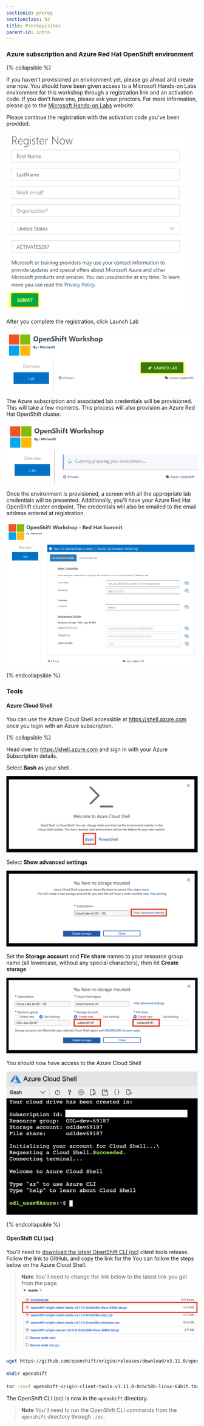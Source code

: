 ```yaml
---
sectionid: prereq
sectionclass: h2
title: Prerequisites
parent-id: intro
---
```


### Azure subscription and Azure Red Hat OpenShift environment

{% collapsible %}

If you haven't provisioned an environment yet, please go ahead and create one now. You should have been given access to a Microsoft Hands-on Labs environment for this workshop through a registration link and an activation code. If you don't have one, please ask your proctors. For more information, please go to the [Microsoft Hands-on Labs](https://www.microsoft.com/handsonlabs/) website.

Please continue the registration with the activation code you've been provided.

![Registration](media/managedlab/0-registration.png)

After you complete the registration, click Launch Lab

![Launch lab](media/managedlab/1-launchlab.png)

The Azure subscription and associated lab credentials will be provisioned. This will take a few moments. This process will also provision an Azure Red Hat OpenShift cluster.

![Preparing lab](media/managedlab/2-preparinglab.png)

Once the environment is provisioned, a screen with all the appropriate lab credentials will be presented. Additionally, you'll have your Azure Red Hat OpenShift cluster endpoint. The credentials will also be emailed to the email address entered at registration.

![Credentials](media/managedlab/3-credentials.png)

{% endcollapsible %}

### Tools

#### Azure Cloud Shell

You can use the Azure Cloud Shell accessible at <https://shell.azure.com> once you login with an Azure subscription.

{% collapsible %}

Head over to <https://shell.azure.com> and sign in with your Azure Subscription details.

Select **Bash** as your shell.

![Select Bash](media/cloudshell/0-bash.png)

Select **Show advanced settings**

![Select show advanced settings](media/cloudshell/1-mountstorage-advanced.png)

Set the **Storage account** and **File share** names to your resource group name (all lowercase, without any special characters), then hit **Create storage**

![Azure Cloud Shell](media/cloudshell/2-storageaccount-fileshare.png)

You should now have access to the Azure Cloud Shell

![Set the storage account and fileshare names](media/cloudshell/3-cloudshell.png)

{% endcollapsible %}

#### OpenShift CLI (oc)

You'll need to [download the latest OpenShift CLI (oc)](https://github.com/openshift/origin/releases/tag/v3.11.0) client tools release. Follow the link to GitHub, and copy the link for the You can follow the steps below on the Azure Cloud Shell.

> **Note** You'll need to change the link below to the latest link you get from the page.
> ![GitHub release links](media/github-oc-release.png)

```sh
wget https://github.com/openshift/origin/releases/download/v3.11.0/openshift-origin-client-tools-v3.11.0-0cbc58b-linux-64bit.tar.gz

mkdir openshift

tar -zxvf openshift-origin-client-tools-v3.11.0-0cbc58b-linux-64bit.tar.gz -C openshift --strip-components=1
```

The OpenShift CLI (oc) is now in the `openshift` directory.

> **Note** You'll need to run the OpenShift CLI commands from the `openshift` directory through `./oc`.
